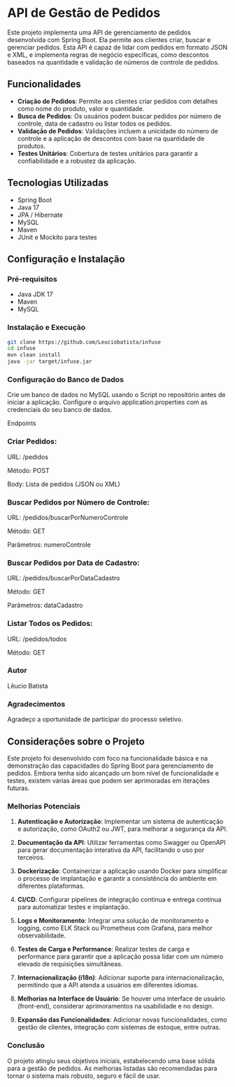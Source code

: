 # API de Gestão de Pedidos

Este projeto implementa uma API de gerenciamento de pedidos desenvolvida com Spring Boot. Ela permite aos clientes criar, buscar e gerenciar pedidos. Esta API é capaz de lidar com pedidos em formato JSON e XML, e implementa regras de negócio específicas, como descontos baseados na quantidade e validação de números de controle de pedidos.

## Funcionalidades

- **Criação de Pedidos**: Permite aos clientes criar pedidos com detalhes como nome do produto, valor e quantidade.
- **Busca de Pedidos**: Os usuários podem buscar pedidos por número de controle, data de cadastro ou listar todos os pedidos.
- **Validação de Pedidos**: Validações incluem a unicidade do número de controle e a aplicação de descontos com base na quantidade de produtos.
- **Testes Unitários**: Cobertura de testes unitários para garantir a confiabilidade e a robustez da aplicação.

## Tecnologias Utilizadas

- Spring Boot
- Java 17
- JPA / Hibernate
- MySQL
- Maven
- JUnit e Mockito para testes

## Configuração e Instalação

### Pré-requisitos

- Java JDK 17
- Maven
- MySQL

### Instalação e Execução

```bash
git clone https://github.com/Leuciobatista/infuse
cd infuse
mvn clean install
java -jar target/infuse.jar
```
### Configuração do Banco de Dados
Crie um banco de dados no MySQL usando o Script no repositório antes de iniciar a aplicação.
Configure o arquivo application.properties com as credenciais do seu banco de dados.

Endpoints

### Criar Pedidos:

URL: /pedidos

Método: POST

Body: Lista de pedidos (JSON ou XML)
### Buscar Pedidos por Número de Controle:

URL: /pedidos/buscarPorNumeroControle

Método: GET

Parâmetros: numeroControle

### Buscar Pedidos por Data de Cadastro:

URL: /pedidos/buscarPorDataCadastro

Método: GET

Parâmetros: dataCadastro

### Listar Todos os Pedidos:

URL: /pedidos/todos

Método: GET

### Autor
Lêucio Batista

### Agradecimentos 
Agradeço a oportunidade de participar do processo seletivo.

## Considerações sobre o Projeto

Este projeto foi desenvolvido com foco na funcionalidade básica e na demonstração das capacidades do Spring Boot para gerenciamento de pedidos. Embora tenha sido alcançado um bom nível de funcionalidade e testes, existem várias áreas que podem ser aprimoradas em iterações futuras.

### Melhorias Potenciais

1. **Autenticação e Autorização**: Implementar um sistema de autenticação e autorização, como OAuth2 ou JWT, para melhorar a segurança da API.

2. **Documentação da API**: Utilizar ferramentas como Swagger ou OpenAPI para gerar documentação interativa da API, facilitando o uso por terceiros.

3. **Dockerização**: Containerizar a aplicação usando Docker para simplificar o processo de implantação e garantir a consistência do ambiente em diferentes plataformas.

4. **CI/CD**: Configurar pipelines de integração contínua e entrega contínua para automatizar testes e implantação.

5. **Logs e Monitoramento**: Integrar uma solução de monitoramento e logging, como ELK Stack ou Prometheus com Grafana, para melhor observabilidade.

6. **Testes de Carga e Performance**: Realizar testes de carga e performance para garantir que a aplicação possa lidar com um número elevado de requisições simultâneas.

7. **Internacionalização (i18n)**: Adicionar suporte para internacionalização, permitindo que a API atenda a usuários em diferentes idiomas.

8. **Melhorias na Interface de Usuário**: Se houver uma interface de usuário (front-end), considerar aprimoramentos na usabilidade e no design.

9. **Expansão das Funcionalidades**: Adicionar novas funcionalidades, como gestão de clientes, integração com sistemas de estoque, entre outras.

### Conclusão

O projeto atingiu seus objetivos iniciais, estabelecendo uma base sólida para a gestão de pedidos. As melhorias listadas são recomendadas para tornar o sistema mais robusto, seguro e fácil de usar.
